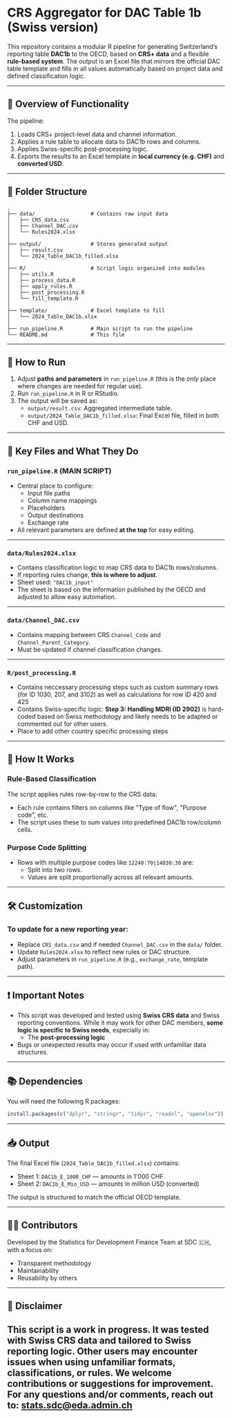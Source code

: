 # CRS Aggregator for DAC Table 1b (Swiss version)

This repository contains a modular R pipeline for generating Switzerland’s reporting table **DAC1b** to the OECD, based on **CRS+ data** and a flexible **rule-based system**. The output is an Excel file that mirrors the official DAC table template and fills in all values automatically based on project data and defined classification logic.

---

## 🔧 Overview of Functionality

The pipeline:

1. Loads CRS+ project-level data and channel information.
2. Applies a rule table to allocate data to DAC1b rows and columns.
3. Applies Swiss-specific post-processing logic.
4. Exports the results to an Excel template in **local currency (e.g. CHF)** and **converted USD**.

---

## 📁 Folder Structure

```text
.
├── data/                  # Contains raw input data
│   ├── CRS_data.csv
│   ├── Channel_DAC.csv
│   └── Rules2024.xlsx
│
├── output/                # Stores generated output
│   ├── result.csv
│   └── 2024_Table_DAC1b_filled.xlsx
│
├── R/                     # Script logic organized into modules
│   ├── utils.R
│   ├── process_data.R
│   ├── apply_rules.R
│   ├── post_processing.R
│   └── fill_template.R
│
├── template/              # Excel template to fill
│   └── 2024_Table_DAC1b.xlsx
│
├── run_pipeline.R         # Main script to run the pipeline
└── README.md              # This file
```

---

## 🚀 How to Run

1. Adjust **paths and parameters** in `run_pipeline.R` (this is the *only* place where changes are needed for regular use).
2. Run `run_pipeline.R` in R or RStudio.
3. The output will be saved as:
   - `output/result.csv`: Aggregated intermediate table.
   - `output/2024_Table_DAC1b_filled.xlsx`: Final Excel file, filled in both CHF and USD.

---

## 📌 Key Files and What They Do

### `run_pipeline.R` (MAIN SCRIPT)

- Central place to configure:
  - Input file paths
  - Column name mappings
  - Placeholders
  - Output destinations
  - Exchange rate
- All relevant parameters are defined **at the top** for easy editing.

---

### `data/Rules2024.xlsx`

- Contains classification logic to map CRS data to DAC1b rows/columns.
- If reporting rules change, **this is where to adjust**.
- Sheet used: `"DAC1b_input"`
- The sheet is based on the information published by the OECD and adjusted to allow easy automation.

---

### `data/Channel_DAC.csv`

- Contains mapping between CRS `Channel_Code` and `Channel_Parent_Category`.
- Must be updated if channel classification changes.

---

### `R/post_processing.R`

- Contains neccessary processing steps such as custom summary rows (for ID 1030, 207, and 3102) as well as calculations for row ID 420 and 425
- Contains Swiss-specific logic: **Step 3: Handling MDRI (ID 2902)** is hard-coded based on Swiss methodology and likely needs to be adapted or commented out for other users.
- Place to add other country specific processing steps

---

## 🧠 How It Works

### Rule-Based Classification

The script applies rules row-by-row to the CRS data:
- Each rule contains filters on columns like "Type of flow", "Purpose code", etc.
- The script uses these to sum values into predefined DAC1b row/column cells.

### Purpose Code Splitting

- Rows with multiple purpose codes like `12240:70|14030:30` are:
  - Split into two rows.
  - Values are split proportionally across all relevant amounts.

---

## 🛠️ Customization

### To update for a new reporting year:
- Replace `CRS_data.csv` and if needed `Channel_DAC.csv` in the `data/` folder.
- Update `Rules2024.xlsx` to reflect new rules or DAC structure.
- Adjust parameters in `run_pipeline.R` (e.g., `exchange_rate`, template path).

---

## ❗ Important Notes

- This script was developed and tested using **Swiss CRS data** and Swiss reporting conventions. While it may work for other DAC members, **some logic is specific to Swiss needs**, especially in:
  - The **post-processing logic**
- Bugs or unexpected results may occur if used with unfamiliar data structures.

---

## 📚 Dependencies

You will need the following R packages:

```r
install.packages(c("dplyr", "stringr", "tidyr", "readxl", "openxlsx"))
```

---

## 📥 Output

The final Excel file (`2024_Table_DAC1b_filled.xlsx`) contains:
- Sheet 1: `DAC1b_E_1000_CHF` — amounts in 1'000 CHF
- Sheet 2: `DAC1b_E_Mio_USD` — amounts in million USD (converted)

The output is structured to match the official OECD template.

---

## 👩‍💻 Contributors

Developed by the Statistics for Development Finance Team at SDC 🇨🇭, with a focus on:
- Transparent methodology
- Maintainability
- Reusability by others

---

## 🧪 Disclaimer

This script is a **work in progress**. It was tested with Swiss CRS data and tailored to Swiss reporting logic. Other users may encounter issues when using unfamiliar formats, classifications, or rules. We welcome contributions or suggestions for improvement.
For any questions and/or comments, reach out to: stats.sdc@eda.admin.ch
---
